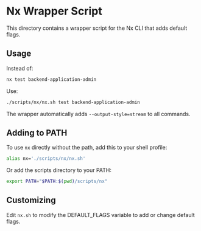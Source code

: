 # Nx Wrapper Script

This directory contains a wrapper script for the Nx CLI that adds default flags.

## Usage

Instead of:
```bash
nx test backend-application-admin
```

Use:
```bash
./scripts/nx/nx.sh test backend-application-admin
```

The wrapper automatically adds `--output-style=stream` to all commands.

## Adding to PATH

To use `nx` directly without the path, add this to your shell profile:

```bash
alias nx='./scripts/nx/nx.sh'
```

Or add the scripts directory to your PATH:

```bash
export PATH="$PATH:$(pwd)/scripts/nx"
```

## Customizing

Edit `nx.sh` to modify the DEFAULT_FLAGS variable to add or change default flags.